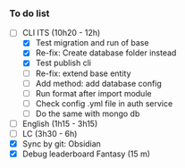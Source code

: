 ### To do list

- [ ] CLI ITS (10h20 - 12h)
	- [x] Test migration and run of base
	- [x] Re-fix: Create database folder instead
	- [x] Test publish cli
	- [ ] Re-fix: extend base entity
	- [ ] Add method: add database config
	- [ ] Run format after import module
	- [ ] Check config .yml file in auth service
	- [ ] Do the same with mongo db
- [ ] English (1h15 - 3h15)
- [ ] LC (3h30 - 6h)
- [x] Sync by git: Obsidian
- [x] Debug leaderboard Fantasy (15 m)